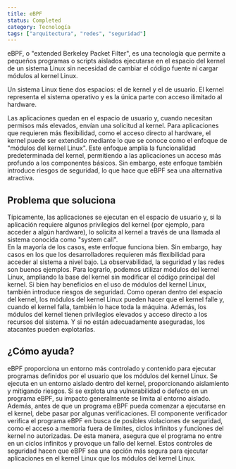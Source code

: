```yaml
---
title: eBPF
status: Completed
category: Tecnología
tags: ["arquitectura", "redes", "seguridad"]
---
```


eBPF, o "extended Berkeley Packet Filter", es una tecnología que permite a pequeños programas o scripts aislados ejecutarse en el espacio del kernel de un sistema Linux sin necesidad de cambiar el código fuente ni cargar módulos al kernel Linux.

Un sistema Linux tiene dos espacios: el de kernel y el de usuario. 
El kernel representa el sistema operativo y es la única parte
con acceso ilimitado al hardware. 

Las aplicaciones quedan en el espacio de usuario y, cuando necesitan permisos más elevados,
envían una solicitud al kernel.
Para aplicaciones que requieren más flexibilidad, como el acceso directo al hardware,
el kernel puede ser extendido mediante lo que se conoce como el enfoque de "módulos
del kernel Linux". Este enfoque amplía la funcionalidad predeterminada del kernel,
permitiendo a las aplicaciones un acceso más profundo a los componentes básicos. 
Sin embargo, este enfoque también introduce riesgos de seguridad, lo que hace que eBPF sea una alternativa atractiva.

## Problema que soluciona
Típicamente, las aplicaciones se ejecutan en el espacio de usuario y, si la aplicación requiere algunos privilegios del kernel (por ejemplo, para acceder a algún hardware),
lo solicita al kernel a través de una llamada al sistema conocida como "system call".  
En la mayoría de los casos, este enfoque funciona bien. Sin embargo, hay casos en los que los desarrolladores requieren más flexibilidad para acceder al sistema a nivel bajo.
La observabilidad, la seguridad y las redes son buenos ejemplos.
Para lograrlo, podemos utilizar módulos del kernel Linux, ampliando la base del kernel sin modificar el código principal del kernel. 
Si bien hay beneficios en el uso de módulos del kernel Linux, también introduce riesgos de seguridad. 
Como operan dentro del espacio del kernel, los módulos del kernel Linux pueden hacer que el kernel falle y, cuando el kernel falla, también lo hace toda la máquina.
Además, los módulos del kernel tienen privilegios elevados y acceso directo a los recursos del sistema. Y si no están adecuadamente aseguradas, los atacantes pueden explotarlas.

## ¿Cómo ayuda?
eBPF proporciona un entorno más controlado y contenido para ejecutar programas definidos por el usuario que los módulos del kernel Linux.
Se ejecuta en un entorno aislado dentro del kernel, proporcionando aislamiento y mitigando riesgos. 
Si se explota una vulnerabilidad o defecto en un programa eBPF, su impacto generalmente se limita al entorno aislado.
Además, antes de que un programa eBPF pueda comenzar a ejecutarse en el kernel, debe pasar por algunas verificaciones. 
El componente verificador verifica el programa eBPF en busca de posibles violaciones de seguridad,
como el acceso a memoria fuera de límites, ciclos infinitos y funciones del kernel no autorizadas.
De esta manera, asegura que el programa no entre en un ciclos infinitos y provoque un fallo del kernel.
Estos controles de seguridad hacen que eBPF sea una opción más segura para ejecutar aplicaciones en el kernel Linux que los módulos del kernel Linux.